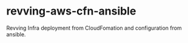 # revving-aws-cfn-ansible
Revving Infra deployment from CloudFomation and configuration from ansible.
